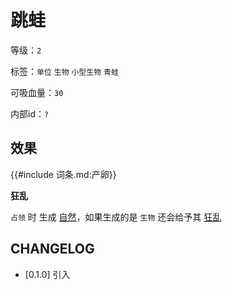 # 跳蛙

等级：`2`

标签：`单位` `生物` `小型生物` `青蛙`

可吸血量：`30`

内部id：`?`

## 效果

{{#include 词条.md:产卵}}

**狂乱**

`占领` 时 生成 [自然](../卡牌组/自然.md)，如果生成的是 `生物` 还会给予其 [狂乱]()

## CHANGELOG

- [0.1.0] 引入
